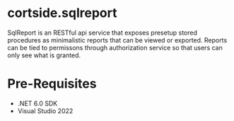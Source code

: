 # cortside.sqlreport

SqlReport is an RESTful api service that exposes presetup stored procedures as minimalistic reports that can be viewed or exported.  Reports can be tied to permissons through authorization service so that users can only see what is granted.

# Pre-Requisites
* .NET 6.0 SDK
* Visual Studio 2022
  

